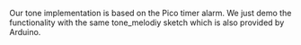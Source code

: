 Our tone implementation is based on the Pico timer alarm. 
We just demo the functionality with the same tone_melodiy sketch which is also provided by Arduino.